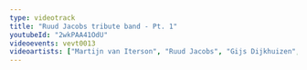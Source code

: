 ```yaml
---
type: videotrack
title: "Ruud Jacobs tribute band - Pt. 1"
youtubeId: "2wkPAA41OdU"
videoevents: vevt0013
videoartists: ["Martijn van Iterson", "Ruud Jacobs", "Gijs Dijkhuizen", "Peter Beets", "Ferdinand Povel"]
---
```

